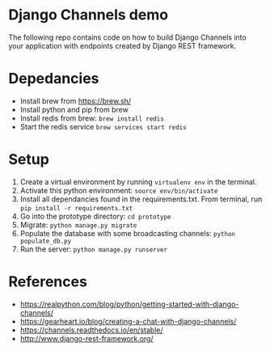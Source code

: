 # Django Channels demo 

The following repo contains code on how to build Django Channels into your application 
with endpoints created by Django REST framework. 

# Depedancies 
- Install brew from https://brew.sh/ 
- Install python and pip from brew 
- Install redis from brew: ``brew install redis``
- Start the redis service ``brew services start redis``

# Setup 
1. Create a virtual environment by running ``virtualenv env`` in the terminal. 
2. Activate this python environment: ``source env/bin/activate``
3. Install all dependancies found in the requirements.txt. From terminal, run ``pip install -r requirements.txt``
4. Go into the prototype directory: ``cd prototype`` 
4. Migrate: ``python manage.py migrate``
5. Populate the database with some broadcasting channels: ``python populate_db.py``
5. Run the server: ``python manage.py runserver``

# References 
- https://realpython.com/blog/python/getting-started-with-django-channels/ 
- https://gearheart.io/blog/creating-a-chat-with-django-channels/ 
- https://channels.readthedocs.io/en/stable/ 
- http://www.django-rest-framework.org/
